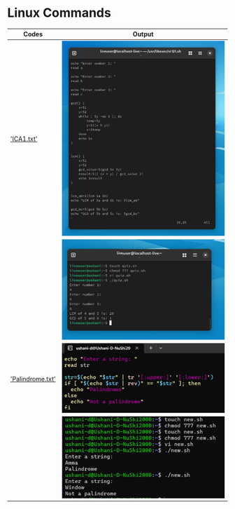 # Linux Commands

  | Codes | Output |
  |-------|--------|
  |['ICA1.txt'](./Codes/ICA1.txt)|![1_1.png](./Outputs/1_1.png)|
  | |![1_2.png](./Outputs/1_2.png)|
  |['Palindrome.txt'](./Codes/Palindrome.txt)|![2_1.png](./Outputs/2_1.png)|
  | |![2_2.png](./Outputs/2_2.png)|
